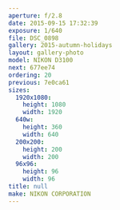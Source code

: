 ```yaml
---
aperture: f/2.8
date: 2015-09-15 17:32:39
exposure: 1/640
file: DSC_0898
gallery: 2015-autumn-holidays
layout: gallery-photo
model: NIKON D3100
next: 677ee74
ordering: 20
previous: 7e0ca61
sizes:
  1920x1080:
    height: 1080
    width: 1920
  640w:
    height: 360
    width: 640
  200x200:
    height: 200
    width: 200
  96x96:
    height: 96
    width: 96
title: null
make: NIKON CORPORATION
---
```

